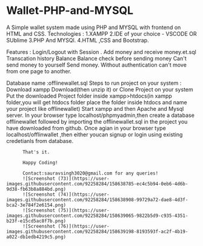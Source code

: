 # Wallet-PHP-and-MYSQL
A Simple wallet system made using PHP and MYSQL with frontend on HTML and CSS.
  Technologies :
                1.XAMPP 
                2.IDE of  your choice - VSCODE OR SUblime
                3.PHP And MYSQl.
                4.HTML ,CSS and Bootstrap.
                
 Features :
          Login/Logout with Session .
          Add money and receive  money.et.sql
          Transcation history
          Balance 
          Balance check before sending money
          Can't send money to yourself
          Send money.
          Without authentication can't move from one page to another.
          
  Database  name :offlinewallet.sql
  Steps to run project on your system :
              Download xampp
          Download(then unzip it) or Clone Project on your system
          Put the downloaded Project  folder  inside xampp>htdocs(in xampp folder,you will get htdocs folder place the folder inside htdocs and name your project like offlinewallet)
          Start xampp and then Apache and Mysql server.
          In your browser type localhost/phpmyadmin,then create a database offlinewallet followed by importing the offlinewallet.sql in the project you have downloaded from github.
          Once agian in your browser type localhost/offlinwallet ,then either youcan signup or login using existing credetianls from database.
          
          
          That's it.
          
          Happy Coding!
          
          Contact:sauravsingh3020@gmail.com for any queries!
          ![Screenshot (73)](https://user-images.githubusercontent.com/92258284/158638785-ec4c5b94-0eb6-4d6b-9d38-fb63b8a884bd.png)
          ![Screenshot (74)](https://user-images.githubusercontent.com/92258284/158638908-99729a72-dae8-4d3f-bca2-3e784f2e6154.png)
          ![Screenshot (75)](https://user-images.githubusercontent.com/92258284/158639065-9822b5d9-c935-4351-b23f-e15cd5ac8f7b.png)
          ![Screenshot (76)](https://user-images.githubusercontent.com/92258284/158639198-8193593f-ac2f-4b19-a022-db1edb4219c5.png)


